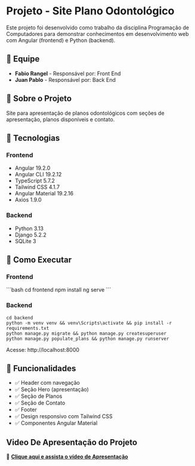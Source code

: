 # Projeto - Site Plano Odontológico

Este projeto foi desenvolvido como trabalho da disciplina Programação de Computadores para demonstrar conhecimentos em desenvolvimento web com Angular (frontend) e Python (backend).

## 👥 Equipe
- **Fabio Rangel** - Responsável por: Front End
- **Juan Pablo** - Responsável por: Back End

## 🦷 Sobre o Projeto
Site para apresentação de planos odontológicos com seções de apresentação, planos disponíveis e contato.

## 🚀 Tecnologias

### Frontend
- Angular 19.2.0
- Angular CLI 19.2.12
- TypeScript 5.7.2
- Tailwind CSS 4.1.7
- Angular Material 19.2.16
- Axios 1.9.0

### Backend
- Python 3.13
- Django 5.2.2
- SQLite 3

## 🔧 Como Executar

### Frontend
\`\`\`bash
cd frontend
npm install
ng serve
\`\`\`

### Backend
```
cd backend
python -m venv venv && venv\Scripts\activate && pip install -r requirements.txt
python manage.py migrate && python manage.py createsuperuser
python manage.py populate_plans && python manage.py runserver
```
Acesse: http://localhost:8000

## 🦷 Funcionalidades
- ✅ Header com navegação
- ✅ Seção Hero (apresentação)
- ✅ Seção de Planos
- ✅ Seção de Contato
- ✅ Footer
- ✅ Design responsivo com Tailwind CSS
- ✅ Componentes Angular Material

## Video De Apresentação do Projeto

🎥 **[Clique aqui e assista o vídeo de Apresentação](https://www.youtube.com/watch?v=H8IC3vd-o58)**
